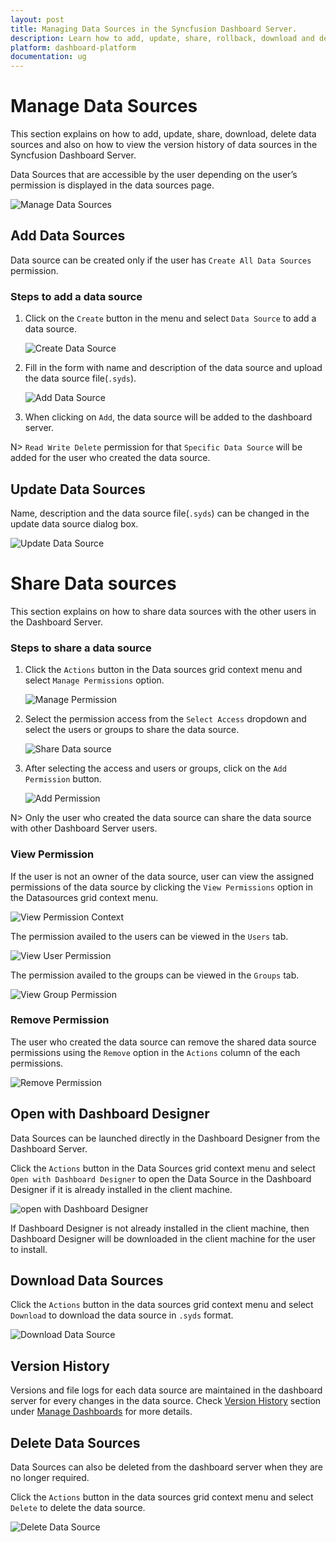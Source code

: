 ```yaml
---
layout: post
title: Managing Data Sources in the Syncfusion Dashboard Server.
description: Learn how to add, update, share, rollback, download and delete data sources in the Syncfusion Dashboard Server.
platform: dashboard-platform
documentation: ug
---
```


# Manage Data Sources

This section explains on how to add, update, share, download, delete data sources and also on how to view the version history of data sources in the Syncfusion Dashboard Server. 

Data Sources that are accessible by the user depending on the user’s permission is displayed in the data sources page.

![Manage Data Sources](images/manage-data-sources.png)

## Add Data Sources
Data source can be created only if the user has `Create All Data Sources` permission.

### Steps to add a data source

1. Click on the `Create` button in the menu and select `Data Source` to add a data source.

	![Create Data Source](images/create-data-source.png)
	
2. Fill in the form with name and description of the data source and upload the data source file(`.syds`).
	
	![Add Data Source](images/add-data-source.png)

3. When clicking on `Add`, the data source will be added to the dashboard server.

N> `Read Write Delete` permission for that `Specific Data Source` will be added for the user who created the data source.
	
## Update Data Sources
Name, description and the data source file(`.syds`) can be changed in the update data source dialog box.

![Update Data Source](images/update-data-source.png)

# Share Data sources

This section explains on how to share data sources with the other users in the Dashboard Server. 

### Steps to share a data source

1. Click the `Actions` button in the Data sources grid context menu and select `Manage Permissions` option.

	![Manage Permission](images/manage-permission-context-datasource.png)

2. Select the permission access from the `Select Access` dropdown and select the users or groups to share the data source.
  
	![Share Data source](images/share-datasource.png)
	
3. After selecting the access and users or groups, click on the `Add Permission` button.

	![Add Permission](images/add-permission-datasource.png)
	
N> Only the user who created the data source can share the data source with other Dashboard Server users.

### View Permission

If the user is not an owner of the data source, user can view the assigned permissions of the data source by clicking the `View Permissions` option in the Datasources grid context menu.

![View Permission Context](images/view-permission-context-datasource.png)

The permission availed to the users can be viewed in the `Users` tab.

![View User Permission](images/view-permission-datasource.png)

The permission availed to the groups can be viewed in the `Groups` tab.

![View Group Permission](images/view-permission-group-datasource.png)

### Remove Permission

The user who created the data source can remove the shared data source permissions using the `Remove` option in the `Actions` column of the each permissions.

![Remove Permission](images/remove-permission-datasource.png)

## Open with Dashboard Designer

Data Sources can be launched directly in the Dashboard Designer from the Dashboard Server. 

Click the `Actions` button in the Data Sources grid context menu and select `Open with Dashboard Designer` to open the Data Source in the Dashboard Designer if it is already installed in the client machine.

![open with  Dashboard Designer](images/open-with-data-source.png)

If Dashboard Designer is not already installed in the client machine, then Dashboard Designer will be downloaded in the client machine for the user to install.

## Download Data Sources

Click the `Actions` button in the data sources grid context menu and select `Download` to download the data source in `.syds` format.

![Download Data Source](images/download-data-source.png)

## Version History

Versions and file logs for each data source are maintained in the dashboard server for every changes in the data source. Check [Version History](/dashboard-platform/dashboard-server/administration/manage-dashboards#version-history) section under [Manage Dashboards](/dashboard-platform/dashboard-server/administration/manage-dashboards) for more details.

## Delete Data Sources
Data Sources can also be deleted from the dashboard server when they are no longer required.

Click the `Actions` button in the data sources grid context menu and select `Delete` to delete the data source.

![Delete Data Source](images/delete-data-source.png)